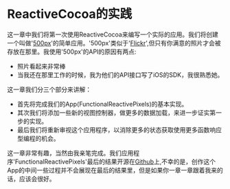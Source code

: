 # ReactiveCocoa的实践

这一章中我们将第一次使用ReactiveCocoa来编写一个实际的应用。我们将创建一个叫做'[500px](https://itunes.apple.com/app/500px-discover-photos-from/id471965292?mt=8)'的简单应用。'500px'类似于'[Flickr](https://itunes.apple.com/us/app/flickr/id328407587?ls=1&mt=8)',但只有你满意的照片才会被存放在那里。我使用'500px'的API的原因有两点:
 - 照片看起来非常棒
 - 当我还在那里工作的时候，我为他们的API接口写了iOS的SDK，我很熟悉她。

这一章我们分三个部分来讲解：

- 首先将完成我们的App(FunctionalReactivePixels)的基本实现。
- 其次我们将添加一些新的视图控制器，做更多的数据加载，来进一步证实第一步的实现。
- 最后我们将重新审视这个应用程序，以消除更多的状态获取使用更多函数响应型编程的机会。

这一章非常有趣，当然由我亲笔完成。我们应用程序'FunctionalReactivePixels'最后的结果开源在[Github](https://github.com/ashfurrow/FunctionalReactivePixels)上,不幸的是，创作这个App的中间一些过程并不会展现在最后的结果里，但是如果你一章一章跟着我来的话，应该会很好。


